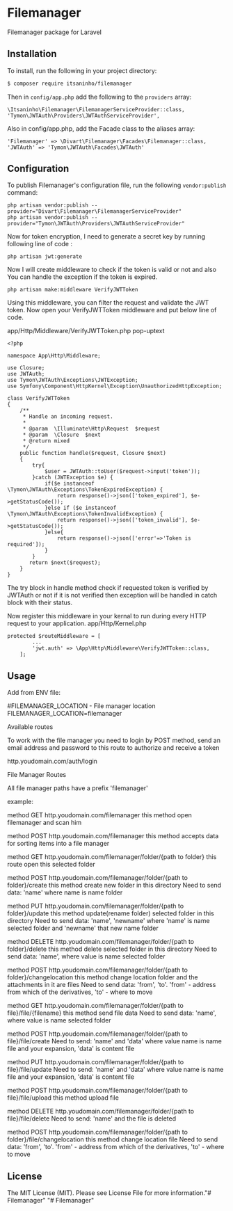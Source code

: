 # Filemanager
Filemanager package for Laravel

## Installation
To install, run the following in your project directory:

``` bash
$ composer require itsaninho/filemanager
```

Then in `config/app.php` add the following to the `providers` array:

```
\Itsaninho\Filemanager\FilemanagerServiceProvider::class,
'Tymon\JWTAuth\Providers\JWTAuthServiceProvider',
```

Also in config/app.php, add the Facade class to the aliases array:

```
'Filemanager' => \Divart\Filemanager\Facades\Filemanager::class,
'JWTAuth' => 'Tymon\JWTAuth\Facades\JWTAuth'
```

## Configuration
To publish Filemanager's configuration file, run the following `vendor:publish` command:

```
php artisan vendor:publish --provider="Divart\Filemanager\FilemanagerServiceProvider"
php artisan vendor:publish --provider="Tymon\JWTAuth\Providers\JWTAuthServiceProvider"
```

Now for token encryption, I need to generate a secret key by running following line of code :

```
php artisan jwt:generate
```

Now I will create middleware to check if the token is valid or not and also You can handle the exception if the token is expired.

```
php artisan make:middleware VerifyJWTToken
```

Using this middleware, you can filter the request and validate the JWT token.
Now open your VerifyJWTToken middleware and put below line of code.

app/Http/Middleware/VerifyJWTToken.php
pop-uptext

```
<?php

namespace App\Http\Middleware;

use Closure;
use JWTAuth;
use Tymon\JWTAuth\Exceptions\JWTException;
use Symfony\Component\HttpKernel\Exception\UnauthorizedHttpException;

class VerifyJWTToken
{
    /**
     * Handle an incoming request.
     *
     * @param  \Illuminate\Http\Request  $request
     * @param  \Closure  $next
     * @return mixed
     */
    public function handle($request, Closure $next)
    {
        try{
            $user = JWTAuth::toUser($request->input('token'));
        }catch (JWTException $e) {
            if($e instanceof \Tymon\JWTAuth\Exceptions\TokenExpiredException) {
                return response()->json(['token_expired'], $e->getStatusCode());
            }else if ($e instanceof \Tymon\JWTAuth\Exceptions\TokenInvalidException) {
                return response()->json(['token_invalid'], $e->getStatusCode());
            }else{
                return response()->json(['error'=>'Token is required']);
            }
        }
       return $next($request);
    }
}

```
The try block in handle method check if requested token is verified by JWTAuth or not if it is not verified then exception will be handled in catch block with their status.

Now register this middleware in your kernal to run during every HTTP request to your application.
app/Http/Kernel.php

```
protected $routeMiddleware = [
        ...
        'jwt.auth' => \App\Http\Middleware\VerifyJWTToken::class,
    ];
```

## Usage

Add from ENV file:

#FILEMANAGER_LOCATION - File manager location
FILEMANAGER_LOCATION=filemanager

Available routes

To work with the file manager you need to login
by POST method, send an email address and password to this route to authorize and receive a token

http.youdomain.com/auth/login

File Manager Routes

All file manager paths have a prefix 'filemanager'

example:

method GET
http.youdomain.com/filemanager
this method open filemanager and scan him

method POST
http.youdomain.com/filemanager
this method accepts data for sorting items into a file manager

method GET
http.youdomain.com/filemanager/folder/{path to folder}
this route open this selected folder

method POST
http.youdomain.com/filemanager/folder/{path to folder}/create
this method create new folder in this directory
Need to send data: 'name' where name is name folder

method PUT
http.youdomain.com/filemanager/folder/{path to folder}/update
this method update(rename folder) selected folder in this directory
Need to send data: 'name', 'newname' where 'name' is name selected folder and 'newname' that new name folder

method DELETE
http.youdomain.com/filemanager/folder/{path to folder}/delete
this method delete selected folder in this directory
Need to send data: 'name', where value is name selected folder

method POST
http.youdomain.com/filemanager/folder/{path to folder}/changelocation
this method change location folder and the attachments in it are files
Need to send data: 'from', 'to'. 'from' - address from which of the derivatives, 'to' - where to move

method GET
http.youdomain.com/filemanager/folder/{path to file}/file/{filename}
this method send file data
Need to send data: 'name', where value is name selected folder

method POST
http.youdomain.com/filemanager/folder/{path to file}/file/create
Need to send: 'name' and 'data' where value name is name file and your expansion, 'data' is content file

method PUT
http.youdomain.com/filemanager/folder/{path to file}/file/update
Need to send: 'name' and 'data' where value name is name file and your expansion, 'data' is content file

method POST
http.youdomain.com/filemanager/folder/{path to file}/file/upload
this method upload file

method DELETE
http.youdomain.com/filemanager/folder/{path to file}/file/delete
Need to send: 'name' and the file is deleted

method POST
http.youdomain.com/filemanager/folder/{path to folder}/file/changelocation
this method change location file
Need to send data: 'from', 'to'. 'from' - address from which of the derivatives, 'to' - where to move

## License
The MIT License (MIT). Please see License File for more information."# Filemanager" 
"# Filemanager" 
